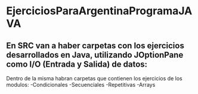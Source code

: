 # EjerciciosParaArgentinaProgramaJAVA

## En SRC van a haber carpetas con los ejercicios desarrollados en Java, utilizando JOptionPane como I/O (Entrada y Salida) de datos:
Dentro de la misma habran carpetas que contienen los ejercicios de los modulos:
-Condicionales
-Secuenciales
-Repetitivas
-Arrays
